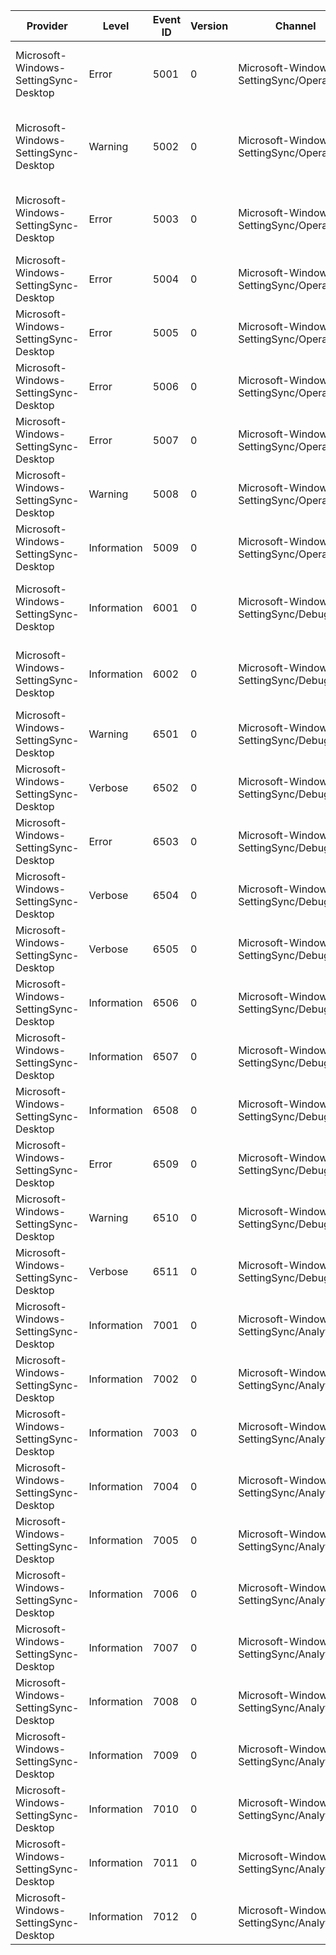 Provider                               |  Level        |  Event ID  |  Version  |  Channel                                    |  Task                                |  Opcode  |  Keyword          |  Message
---------------------------------------|---------------|------------|-----------|---------------------------------------------|--------------------------------------|----------|-------------------|-------------------------------------------------------------------------------------------------------------------------
Microsoft-Windows-SettingSync-Desktop  |  Error        |  5001      |  0        |  Microsoft-Windows-SettingSync/Operational  |                                      |          |                   |  The system failed to request a sync for collection {CollectionId} (operation: {Operation}; Result: {HRESULT}).
Microsoft-Windows-SettingSync-Desktop  |  Warning      |  5002      |  0        |  Microsoft-Windows-SettingSync/Operational  |                                      |          |                   |  The setting unit {SettingUnitId} for collection {CollectionId} is invalid. (operation: {Operation}; Result: {HRESULT}).
Microsoft-Windows-SettingSync-Desktop  |  Error        |  5003      |  0        |  Microsoft-Windows-SettingSync/Operational  |                                      |          |                   |  Starting or stopping setting change publisher for {CollectionId} failed. (Result: {HRESULT})
Microsoft-Windows-SettingSync-Desktop  |  Error        |  5004      |  0        |  Microsoft-Windows-SettingSync/Operational  |                                      |          |                   |  Failed to create process "{CollectionId}" (Result: {HRESULT}).
Microsoft-Windows-SettingSync-Desktop  |  Error        |  5005      |  0        |  Microsoft-Windows-SettingSync/Operational  |                                      |          |                   |  Starting the setting monitor SSO failed.  (Message: {Message}; Result: {HRESULT})
Microsoft-Windows-SettingSync-Desktop  |  Error        |  5006      |  0        |  Microsoft-Windows-SettingSync/Operational  |                                      |          |                   |  Starting the WNF listener failed.  (Message: {Message}; Result: {HRESULT})
Microsoft-Windows-SettingSync-Desktop  |  Error        |  5007      |  0        |  Microsoft-Windows-SettingSync/Operational  |                                      |          |                   |  {Message}
Microsoft-Windows-SettingSync-Desktop  |  Warning      |  5008      |  0        |  Microsoft-Windows-SettingSync/Operational  |                                      |          |                   |  {Message}
Microsoft-Windows-SettingSync-Desktop  |  Information  |  5009      |  0        |  Microsoft-Windows-SettingSync/Operational  |                                      |          |                   |  {Message}
Microsoft-Windows-SettingSync-Desktop  |  Information  |  6001      |  0        |  Microsoft-Windows-SettingSync/Debug        |                                      |          |                   |  The sync provider requested that {CollectionId} not upload now.  It will retry the upload later.
Microsoft-Windows-SettingSync-Desktop  |  Information  |  6002      |  0        |  Microsoft-Windows-SettingSync/Debug        |                                      |          |                   |  Starting or stopping setting change publisher for {CollectionId} failed. (Result: {HRESULT})
Microsoft-Windows-SettingSync-Desktop  |  Warning      |  6501      |  0        |  Microsoft-Windows-SettingSync/Debug        |                                      |          |                   |  Wnf event callback failure. State Name: {Message}. HRESULT: {HRESULT}.
Microsoft-Windows-SettingSync-Desktop  |  Verbose      |  6502      |  0        |  Microsoft-Windows-SettingSync/Debug        |                                      |          |                   |  StartLayoutSync - Load layout data from stream. (HRESULT: {HRESULT})
Microsoft-Windows-SettingSync-Desktop  |  Error        |  6503      |  0        |  Microsoft-Windows-SettingSync/Debug        |                                      |          |                   |  PicturePasswordPicture image validation failed (HRESULT: {HRESULT})
Microsoft-Windows-SettingSync-Desktop  |  Verbose      |  6504      |  0        |  Microsoft-Windows-SettingSync/Debug        |                                      |          |                   |
Microsoft-Windows-SettingSync-Desktop  |  Verbose      |  6505      |  0        |  Microsoft-Windows-SettingSync/Debug        |                                      |          |                   |
Microsoft-Windows-SettingSync-Desktop  |  Information  |  6506      |  0        |  Microsoft-Windows-SettingSync/Debug        |                                      |          |                   |
Microsoft-Windows-SettingSync-Desktop  |  Information  |  6507      |  0        |  Microsoft-Windows-SettingSync/Debug        |                                      |          |                   |
Microsoft-Windows-SettingSync-Desktop  |  Information  |  6508      |  0        |  Microsoft-Windows-SettingSync/Debug        |                                      |          |                   |
Microsoft-Windows-SettingSync-Desktop  |  Error        |  6509      |  0        |  Microsoft-Windows-SettingSync/Debug        |                                      |          |                   |  {Message}
Microsoft-Windows-SettingSync-Desktop  |  Warning      |  6510      |  0        |  Microsoft-Windows-SettingSync/Debug        |                                      |          |                   |  {Message}
Microsoft-Windows-SettingSync-Desktop  |  Verbose      |  6511      |  0        |  Microsoft-Windows-SettingSync/Debug        |                                      |          |                   |  {Message}
Microsoft-Windows-SettingSync-Desktop  |  Information  |  7001      |  0        |  Microsoft-Windows-SettingSync/Analytic     |  Perf_SettingProfileHandler_OnLoad   |  Start   |  RoamingSettings  |
Microsoft-Windows-SettingSync-Desktop  |  Information  |  7002      |  0        |  Microsoft-Windows-SettingSync/Analytic     |  Perf_SettingProfileHandler_OnLoad   |  Stop    |  RoamingSettings  |
Microsoft-Windows-SettingSync-Desktop  |  Information  |  7003      |  0        |  Microsoft-Windows-SettingSync/Analytic     |  Perf_MouseSettingHandler_GetUnit    |  Start   |  RoamingSettings  |
Microsoft-Windows-SettingSync-Desktop  |  Information  |  7004      |  0        |  Microsoft-Windows-SettingSync/Analytic     |  Perf_MouseSettingHandler_GetUnit    |  Stop    |  RoamingSettings  |
Microsoft-Windows-SettingSync-Desktop  |  Information  |  7005      |  0        |  Microsoft-Windows-SettingSync/Analytic     |  Perf_MouseSettingHandler_ApplyUnit  |  Start   |  RoamingSettings  |
Microsoft-Windows-SettingSync-Desktop  |  Information  |  7006      |  0        |  Microsoft-Windows-SettingSync/Analytic     |  Perf_MouseSettingHandler_ApplyUnit  |  Stop    |  RoamingSettings  |
Microsoft-Windows-SettingSync-Desktop  |  Information  |  7007      |  0        |  Microsoft-Windows-SettingSync/Analytic     |  Perf_SyncRequestedByLocalSystem     |  Stop    |  RoamingSettings  |
Microsoft-Windows-SettingSync-Desktop  |  Information  |  7008      |  0        |  Microsoft-Windows-SettingSync/Analytic     |  Perf_MicroImageCompression          |  Start   |  RoamingSettings  |
Microsoft-Windows-SettingSync-Desktop  |  Information  |  7009      |  0        |  Microsoft-Windows-SettingSync/Analytic     |  Perf_MicroImageCompression          |  Stop    |  RoamingSettings  |
Microsoft-Windows-SettingSync-Desktop  |  Information  |  7010      |  0        |  Microsoft-Windows-SettingSync/Analytic     |  Perf_MicroImageScale                |  Start   |  RoamingSettings  |
Microsoft-Windows-SettingSync-Desktop  |  Information  |  7011      |  0        |  Microsoft-Windows-SettingSync/Analytic     |  Perf_MicroImageCompression          |  Stop    |  RoamingSettings  |
Microsoft-Windows-SettingSync-Desktop  |  Information  |  7012      |  0        |  Microsoft-Windows-SettingSync/Analytic     |  Perf_BackupRequestedByLocalSystem   |  Stop    |  RoamingSettings  |